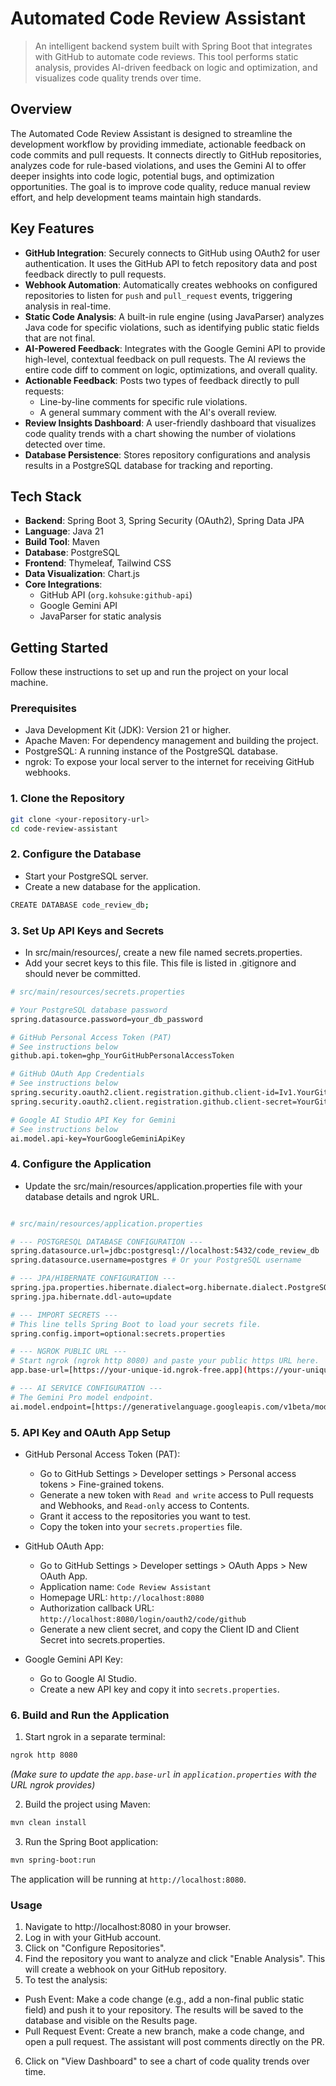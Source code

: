# Automated Code Review Assistant
> An intelligent backend system built with Spring Boot that integrates with GitHub to automate code reviews. This tool performs static analysis, provides AI-driven feedback on logic and optimization, and visualizes code quality trends over time.

## Overview
The Automated Code Review Assistant is designed to streamline the development workflow by providing immediate, actionable feedback on code commits and pull requests. It connects directly to GitHub repositories, analyzes code for rule-based violations, and uses the Gemini AI to offer deeper insights into code logic, potential bugs, and optimization opportunities. The goal is to improve code quality, reduce manual review effort, and help development teams maintain high standards.

## Key Features
* **GitHub Integration**: Securely connects to GitHub using OAuth2 for user authentication. It uses the GitHub API to fetch repository data and post feedback directly to pull requests.
* **Webhook Automation**: Automatically creates webhooks on configured repositories to listen for `push` and `pull_request` events, triggering analysis in real-time.
* **Static Code Analysis**: A built-in rule engine (using JavaParser) analyzes Java code for specific violations, such as identifying public static fields that are not final.
* **AI-Powered Feedback**: Integrates with the Google Gemini API to provide high-level, contextual feedback on pull requests. The AI reviews the entire code diff to comment on logic, optimizations, and overall quality.
* **Actionable Feedback**: Posts two types of feedback directly to pull requests:
    * Line-by-line comments for specific rule violations.
    * A general summary comment with the AI's overall review.
* **Review Insights Dashboard**: A user-friendly dashboard that visualizes code quality trends with a chart showing the number of violations detected over time.
* **Database Persistence**: Stores repository configurations and analysis results in a PostgreSQL database for tracking and reporting.

## Tech Stack
* **Backend**: Spring Boot 3, Spring Security (OAuth2), Spring Data JPA
* **Language**: Java 21
* **Build Tool**: Maven
* **Database**: PostgreSQL
* **Frontend**: Thymeleaf, Tailwind CSS
* **Data Visualization**: Chart.js
* **Core Integrations**:
    * GitHub API (`org.kohsuke:github-api`)
    * Google Gemini API
    * JavaParser for static analysis

## Getting Started
Follow these instructions to set up and run the project on your local machine.

### Prerequisites
* Java Development Kit (JDK): Version 21 or higher.
* Apache Maven: For dependency management and building the project.
* PostgreSQL: A running instance of the PostgreSQL database.
* ngrok: To expose your local server to the internet for receiving GitHub webhooks.

### 1. Clone the Repository
```bash
git clone <your-repository-url>
cd code-review-assistant
```

### 2. Configure the Database
* Start your PostgreSQL server.
* Create a new database for the application.
```bash
CREATE DATABASE code_review_db;
```

### 3. Set Up API Keys and Secrets
* In src/main/resources/, create a new file named secrets.properties.
* Add your secret keys to this file. This file is listed in .gitignore and should never be committed.

```bash
# src/main/resources/secrets.properties

# Your PostgreSQL database password
spring.datasource.password=your_db_password

# GitHub Personal Access Token (PAT)
# See instructions below
github.api.token=ghp_YourGitHubPersonalAccessToken

# GitHub OAuth App Credentials
# See instructions below
spring.security.oauth2.client.registration.github.client-id=Iv1.YourGitHubOAuthAppClientID
spring.security.oauth2.client.registration.github.client-secret=YourGitHubOAuthAppClientSecret

# Google AI Studio API Key for Gemini
# See instructions below
ai.model.api-key=YourGoogleGeminiApiKey
```

### 4. Configure the Application
* Update the src/main/resources/application.properties file with your database details and ngrok URL.

```bash

# src/main/resources/application.properties

# --- POSTGRESQL DATABASE CONFIGURATION ---
spring.datasource.url=jdbc:postgresql://localhost:5432/code_review_db
spring.datasource.username=postgres # Or your PostgreSQL username

# --- JPA/HIBERNATE CONFIGURATION ---
spring.jpa.properties.hibernate.dialect=org.hibernate.dialect.PostgreSQLDialect
spring.jpa.hibernate.ddl-auto=update

# --- IMPORT SECRETS ---
# This line tells Spring Boot to load your secrets file.
spring.config.import=optional:secrets.properties

# --- NGROK PUBLIC URL ---
# Start ngrok (ngrok http 8080) and paste your public https URL here.
app.base-url=[https://your-unique-id.ngrok-free.app](https://your-unique-id.ngrok-free.app)

# --- AI SERVICE CONFIGURATION ---
# The Gemini Pro model endpoint.
ai.model.endpoint=[https://generativelanguage.googleapis.com/v1beta/models/gemini-pro:generateContent](https://generativelanguage.googleapis.com/v1beta/models/gemini-pro:generateContent)
```

### 5. API Key and OAuth App Setup
* GitHub Personal Access Token (PAT):

  * Go to GitHub Settings > Developer settings > Personal access tokens > Fine-grained tokens.
  * Generate a new token with `Read and write` access to Pull requests and Webhooks, and `Read-only` access to Contents.
  * Grant it access to the repositories you want to test.
  * Copy the token into your `secrets.properties` file.

* GitHub OAuth App:

  * Go to GitHub Settings > Developer settings > OAuth Apps > New OAuth App.
  * Application name: `Code Review Assistant`
  * Homepage URL: `http://localhost:8080`
  * Authorization callback URL: `http://localhost:8080/login/oauth2/code/github`
  * Generate a new client secret, and copy the Client ID and Client Secret into secrets.properties.

* Google Gemini API Key:

  * Go to Google AI Studio.
  * Create a new API key and copy it into `secrets.properties`.

### 6. Build and Run the Application
1. Start ngrok in a separate terminal:

```bash
ngrok http 8080
```

*(Make sure to update the `app.base-url` in `application.properties` with the URL ngrok provides)*

2. Build the project using Maven:

```bash
mvn clean install
```
3. Run the Spring Boot application:

```bash
mvn spring-boot:run
```

The application will be running at `http://localhost:8080`.

### Usage
1. Navigate to http://localhost:8080 in your browser.
2. Log in with your GitHub account.
3. Click on "Configure Repositories".
4. Find the repository you want to analyze and click "Enable Analysis". This will create a webhook on your GitHub repository.
5. To test the analysis:
* Push Event: Make a code change (e.g., add a non-final public static field) and push it to your repository. The results will be saved to the database and visible on the Results page.
* Pull Request Event: Create a new branch, make a code change, and open a pull request. The assistant will post comments directly on the PR.
6. Click on "View Dashboard" to see a chart of code quality trends over time.